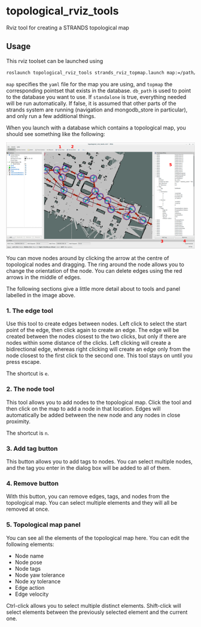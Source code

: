 # topological_rviz_tools
Rviz tool for creating a STRANDS topological map

## Usage

This rviz toolset can be launched using

```sh
roslaunch topological_rviz_tools strands_rviz_topmap.launch map:=/path/to/map.yaml topmap:=topmap_pointset db_path:=/path/to/db standalone:=true
```

`map` specifies the `yaml` file for the map you are using, and `topmap` the
corresponding pointset that exists in the database. `db_path` is used to point
to the database you want to use. If `standalone` is true, everything needed will
be run automatically. If false, it is assumed that other parts of the strands
system are running (navigation and mongodb_store in particular), and only run
a few additional things.

When you launch with a database which contains a topological map, you should see
something like the following:

![Annotated rviz_tools image](images/00_annotated.png)

You can move nodes around by clicking the arrow at the centre of topological
nodes and dragging. The ring around the node allows you to change the
orientation of the node. You can delete edges using the red arrows in the middle
of edges.

The following sections give a little more detail about to tools and panel
labelled in the image above.

### 1. The edge tool

Use this tool to create edges between nodes. Left click to select the start point of
the edge, then click again to create an edge. The edge will be created between
the nodes closest to the two clicks, but only if there are nodes within some
distance of the clicks. Left clicking will create a bidirectional edge, whereas
right clicking will create an edge only from the node closest to the first click
to the second one. This tool stays on until you press escape.

The shortcut is `e`.

### 2. The node tool

This tool allows you to add nodes to the topological map. Click the tool and
then click on the map to add a node in that location. Edges will automatically
be added between the new node and any nodes in close proximity.

The shortcut is `n`.

### 3. Add tag button

This button allows you to add tags to nodes. You can select multiple nodes, and
the tag you enter in the dialog box will be added to all of them.

### 4. Remove button

With this button, you can remove edges, tags, and nodes from the topological
map. You can select multiple elements and they will all be removed at once.

### 5. Topological map panel

You can see all the elements of the topological map here. You can edit the
following elements:

- Node name
- Node pose
- Node tags
- Node yaw tolerance
- Node xy tolerance
- Edge action
- Edge velocity

Ctrl-click allows you to select multiple distinct elements. Shift-click will
select elements between the previously selected element and the current one.

